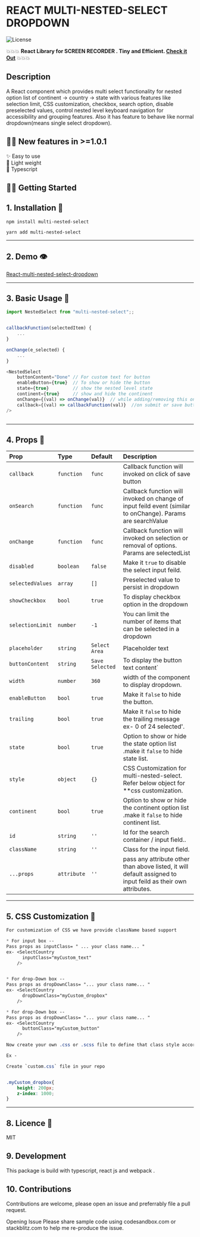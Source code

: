 # REACT MULTI-NESTED-SELECT DROPDOWN 

![License](https://img.shields.io/npm/l/multiselect-react-dropdown.svg)

💥💥💥 **React Library for SCREEN RECORDER . Tiny and Efficient. [Check it Out](https://www.npmjs.com/package/recorderweb)** 💥💥💥


## Description

A React component which provides multi select functionality for nested option list of continent -> country -> state with various features like selection limit, CSS customization, checkbox, search option, disable preselected values, control nested level keyboard navigation for accessibility and grouping features. Also it has feature to behave like normal dropdown(means single select dropdown).


## 🎉🎉 New features in >=1.0.1  
✨ Easy to use  
🍃 Light weight  
🚀 Typescript  


## 🏳️‍🌈 Getting Started 

## 1. Installation 🔧
```
npm install multi-nested-select

yarn add multi-nested-select
```
----
## 2. Demo 👁️
[React-multi-nested-select-dropdown](https://codesandbox.io/s/multi-select-nested-options-5eyyu4?file=/src/App.js)

----
## 3. Basic Usage 📑
```js
import NestedSelect from "multi-nested-select";;


callbackFunction(selectedItem) {
    ...
}

onChange(e_selected) {
    ...
}

<NestedSelect
    buttonContent="Done" // For custom text for button
    enableButton={true}  // To show or hide the button 
    state={true}         // show the nested level state 
    continent={true}     // show and hide the continent 
    onChange={(val) => onChange(val)}  // while adding/removing this onchange will call
    callback={(val) => callbackFunction(val)}  //on submit or save button callback()
/>



```

----

## 4. Props 💬

| Prop  | Type  | Default | Description |
|:--------- | :---- | :----   |:----  |
| `callback` | `function` | `func` | Callback function will invoked on click of save button
| `onSearch` | `function` | `func` | Callback function will invoked on change of input feild event (similar to onChange). Params are searchValue
| `onChange` | `function` | `func` | Callback function will invoked on selection or removal of options. Params are selectedList
| `disabled` | `boolean` | `false` | Make it `true` to disable the select input feild.
| `selectedValues` | `array` | `[]` | Preselected value to persist in dropdown
| `showCheckbox` | `bool` | `true` | To display checkbox option in the dropdown
| `selectionLimit` | `number` | `-1` | You can limit the number of items that can be selected in a dropdown
| `placeholder` | `string` | `Select Area` | Placeholder text
| `buttonContent` | `string` | `Save Selected` | To display the button text content`
| `width` | `number` | `360` | width of the component to display dropdown.
| `enableButton` | `bool` | `true` | Make it `false` to hide the button.
| `trailing` | `bool` | `true` | Make it `false` to hide the trailing message ex- 0 of 24 selected'.
| `state` | `bool` | `true` | Option to show or hide the state option list .make it `false` to hide state list.
| `style` | `object` | `{}` | CSS Customization for multi-nested-select. Refer below object for **css customization.
| `continent` | `bool` | `true` | Option to show or hide the continent option list .make it `false` to hide continent list.
| `id` | `string` | `''` | Id for the search container / input field..
| `className` | `string` | `''` | Class for the input field.
| `...props` | `attribute` | `''` | pass any attribute other than above listed, it will default assigned to input feild as their own attributes.
----


## 5. CSS Customization 🌈

```css
For customization of CSS we have provide className based support 

* For input box -- 
Pass props as inputClass= " ... your class name... "
ex- <SelectCountry 
      inputClass="myCustom_text"
    />


* For drop-Down box -- 
Pass props as dropDownClass= "... your class name... "
ex- <SelectCountry 
      dropDownClass="myCustom_dropbox"
    />

* For drop-Down box -- 
Pass props as dropDownClass= "... your class name... "
ex- <SelectCountry 
      buttonClass="myCustom_button"
    />

Now create your own .css or .scss file to define that class style according to your need.

Ex -

Create `custom.css` file in your repo


.myCustom_dropbox{
    height: 200px;
    z-index: 1000;
}

```

----

## 8. Licence 📜
MIT

## 9. Development
This package is build with typescript, react js and webpack .

## 10. Contributions
Contributions are welcome, please open an issue and preferrably file a pull request.

Opening Issue Please share sample code using codesandbox.com or stackblitz.com to help me re-produce the issue.
